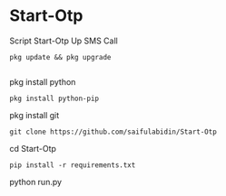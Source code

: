 # Start-Otp
Script Start-Otp Up SMS Call 

```
pkg update && pkg upgrade


```
pkg install python

```
pkg install python-pip

```
pkg install git

```
git clone https://github.com/saifulabidin/Start-Otp

```
cd Start-Otp

```
pip install -r requirements.txt

```
python run.py
